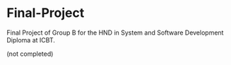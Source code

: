 Final-Project
=============

Final Project of Group B for the HND in System and Software Development Diploma at ICBT.

(not completed)
